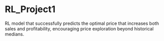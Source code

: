 # RL_Project1
 RL model that successfully predicts the optimal price that increases both sales and profitability, encouraging price exploration beyond historical medians.
